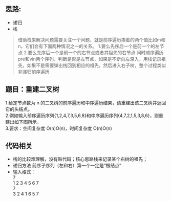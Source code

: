 ## 思路:     
* 递归
* 栈  
>借助栈来解决问题需要关注一个问题，就是前序遍历挨着的两个值比如m和n，它们会有下面两种情况之一的关系。
1.要么先序后一个是前一个的左节点
2.要么先序后一个是前一个的右节点或者其祖先的右节点
同时顺序遍历pre和vin两个序列，判断是否是左节点，如果是不断向左深入，用栈记录祖先，如果不是需要弹出栈回到相应的祖先，然后进入右子树，整个过程类似非递归前序遍历


## 题目：重建二叉树    
1.给定节点数为 n 的二叉树的前序遍历和中序遍历结果，请重建出该二叉树并返回它的头结点。    
2.例如输入前序遍历序列{1,2,4,7,3,5,6,8}和中序遍历序列{4,7,2,1,5,3,8,6}，则重建出如下图所示。  
3.要求：空间复杂度 O(n)O(n)，时间复杂度 O(n)O(n)    


## 代码相关  
* 栈的比较难理解，没有贴代码；核心思路栈来记录某个右树的祖先；
* 递归方法 前序子序列（左和右）第一个一定是“根结点”
* 输入格式：  
7  
1 2 3 4 5 6 7  
7  
3 2 4 1 6 5 7  
